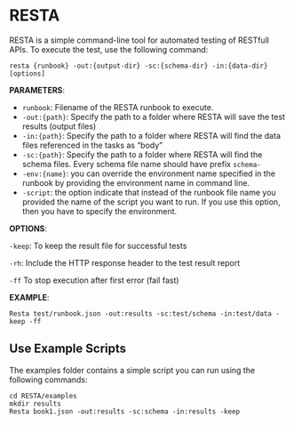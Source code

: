 # RESTA

RESTA is a  simple command-line tool for automated testing of RESTfull APIs. To execute the test, use the following command:

```shell
resta {runbook} -out:{output-dir} -sc:{schema-dir} -in:{data-dir} [options]
```



**PARAMETERS**:

* `runbook`: Filename of the RESTA runbook to execute.
* `-out:{path}`: Specify the path to a folder where RESTA will save the test results (output files)
* `-in:{path}`: Specify the path to a folder where RESTA will find the data files referenced in the tasks as “body” 
* `-sc:{path}`: Specify the path to a folder where RESTA will find the schema files. Every schema file name should have prefix `schema-`
* `-env:{name}`: you can override the environment name specified in the runbook by providing the environment name in command line.
* `-script`: the option indicate that instead of the runbook file name you provided the name of the script you want to run. If you use this option, then you have to specify the environment.



**OPTIONS**:

`-keep`: To keep the result file for successful tests

`-rh`: Include the HTTP response header to the test result report

`-ff` To stop execution after first error (fail fast)



**EXAMPLE**:

```shell
Resta test/runbook.json -out:results -sc:test/schema -in:test/data -keep -ff
```





## Use Example Scripts



The examples folder contains a simple script you can run using the following commands:

```shell
cd RESTA/examples
mkdir results
Resta book1.json -out:results -sc:schema -in:results -keep
```




